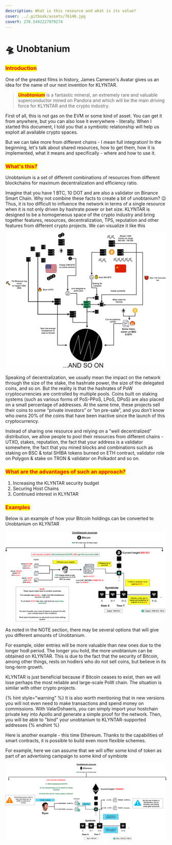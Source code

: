 ```yaml
---
description: What is this resource and what is its value?
cover: ../.gitbook/assets/76146.jpg
coverY: 278.5492227979274
---
```


# 🛸 Unobtanium

### <mark style="color:red;">Introduction</mark>

One of the greatest films in history, James Cameron's Avatar gives us an idea for the name of our next invention for KLYNTAR.

> _<mark style="color:red;">**Unobtanium**</mark>_ is a fantastic mineral, an extremely rare and valuable superconductor mined on Pandora and which will be the main driving force for KLYNTAR and the crypto industry.

First of all, this is not gas on the EVM or some kind of asset. You can get it from anywhere, but you can also lose it everywhere - literally. When I started this document, I told you that a symbiotic relationship will help us exploit all available crypto spaces.

But we can take more from different chains - I mean full integration! In the beginning, let's talk about shared resources, how to get them, how it is implemented, what it means and specifically - where and how to use it.

### <mark style="color:red;">**What's this?**</mark>

Unobtanium is a set of different combinations of resources from different blockchains for maximum decentralization and efficiency ratio.

Imagine that you have 1 BTC, 10 DOT and are also a validator on Binance Smart Chain. Why not combine these facts to create a bit of unobtanium? 😉 Thus, it is too difficult to influence the network in terms of a single resource when it is not only driven by hashrate power or bet size. KLYNTAR is designed to be a homogeneous space of the crypto industry and bring together features, resources, decentralization, TPS, reputation and other features from different crypto projects. We can visualize it like this

![](<../.gitbook/assets/image (13).png>)

Speaking of decentralization, we usually mean the impact on the network through the size of the stake, the hashrate power, the size of the delegated coins, and so on. But the reality is that the hashrates of PoW cryptocurrencies are controlled by multiple pools. Coins built on staking systems (such as various forms of PoS-PPoS, LPoS, DPoS) are also placed on a small percentage of addresses. At the same time, these projects sell their coins to some “private investors” or “on pre-sale”, and you don’t know who owns 20% of the coins that have been inactive since the launch of this cryptocurrency.

Instead of sharing one resource and relying on a "well decentralized" distribution, we allow people to pool their resources from different chains - UTXO, stakes, reputation, the fact that your address is a validator somewhere, the fact that you mined blocks and combinations such as staking on BSC & total SHIBA tokens burned on ETH contract, validator role on Polygon & stake on TRON & validator on Polkadot and so on.

### <mark style="color:red;">**What are the advantages of such an approach?**</mark>

1. Increasing the KLYNTAR security budget
2. Securing Host Chains
3. Continued interest in KLYNTAR

### <mark style="color:red;">**Examples**</mark>

Below is an example of how your Bitcoin holdings can be converted to Unobtanium on KLYNTAR

![](<../.gitbook/assets/image (17).png>)

As noted in the NOTE section, there may be several options that will give you different amounts of Unobtanium.

For example, older entries will be more valuable than new ones due to the longer hodl period. The longer you hold, the more unobtanium can be obtained on KLYNTAR. This is due to the fact that the security of Bitcoin, among other things, rests on hodlers who do not sell coins, but believe in its long-term growth.

KLYNTAR is just beneficial because if Bitcoin ceases to exist, then we will lose perhaps the most reliable and large-scale PoW chain. The situation is similar with other crypto projects.

{% hint style="warning" %}
It is also worth mentioning that in new versions you will not even need to make transactions and spend money on commissions. With ValarDohaeris, you can simply import your hostchain private key into Apollo and generate a simple proof for the network. Then, you will be able to "bind" your unobtanium to KLYNTAR-supported addresses
{% endhint %}

Here is another example - this time Ethereum. Thanks to the capabilities of smart contracts, it is possible to build even more flexible schemes.

For example, here we can assume that we will offer some kind of token as part of an advertising campaign to some kind of symbiote

![](<../.gitbook/assets/image (10).png>)
